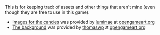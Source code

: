 This is for keeping track of assets and other things that aren't mine (even though they are free to use in this game).

* [Images for the candies][candy-img] was provided by [lumimae][lumimae] at [opengameart.org][opengameart]
* [The background][background] was provided by [thomaswp] at [opengameart.org][opengameart]

[candy-img]: http://opengameart.org/content/candy-pack-1
[lumimae]: http://opengameart.org/users/lumimae
[opengameart]: http://opengameart.org
[background]: http://opengameart.org/content/tiling-background-pack-ground
[thomaswp]: http://opengameart.org/users/thomaswp